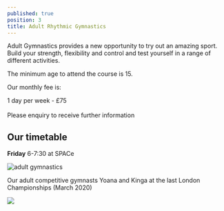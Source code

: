 ```yaml
---
published: true
position: 3
title: Adult Rhythmic Gymnastics
---
```

Adult Gymnastics provides a new opportunity to try out an amazing sport. Build your strength, flexibility and control and test yourself in a range of different activities.

The minimum age to attend the course is 15.

Our monthly fee is:

1 day per week - £75\
\
Please enquiry to receive further information

## Our timetable

**Friday** 6-7:30 at SPACe

![adult gymnastics](/assets/img_4426.jpg)

Our adult competitive gymnasts Yoana and Kinga at the last London Championships (March 2020)

![](/assets/2b735cce-230f-46d9-af10-ca9d8abf6151.jpg)